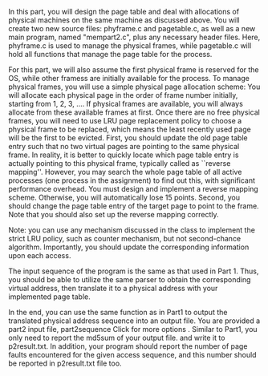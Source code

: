 In this part, you will design the page table and deal with allocations of physical machines on the same machine as discussed above. You will create two new source files: phyframe.c and pagetable.c, as well as a new main program, named "mempart2.c", plus any necessary header files. Here, phyframe.c is used to manage the physical frames, while pagetable.c will hold all functions that manage the page table for the process.

For this part, we will also assume the first physical frame is reserved for the OS, while other framess are initially available for the process. To manage physical frames, you will use a simple physical page allocation scheme: You will allocate each physical page in the order of frame number initially, starting from 1, 2, 3, .... If physical frames are available, you will always allocate from these available frames at first. Once there are no free physical frames, you will need to use LRU page replacement policy to choose a physical frame to be replaced, which means the least recently used page will be the first to be evicted.
First, you should update the old page table entry such that no two virtual pages are pointing to the same physical frame. In reality, it is better to quickly locate which page table entry is actually pointing to this physical frame, typically called as ``reverse mapping''. However, you may search the whole page table of all active processes (one process in the assignment) to find out this, with significant performance overhead.   You must design and implement a reverse mapping scheme. Otherwise, you will automatically lose 15 points.
Second, you should change the page table entry of the target page to point to the frame. Note that you should also set up the reverse mapping correctly.

Note: you can use any mechanism discussed in the class to implement the strict LRU policy, such as counter mechanism, but not second-chance algorithm. Importantly, you should update the corresponding information upon each access.

The input sequence of the program is the same as that used in Part 1. Thus, you should be able to utilize the same parser to obtain the corresponding virtual address, then translate it to a physical address with your implemented page table.

In the end, you can use the same function as in Part1 to output the translated physical address sequence into an output file. You are provided a part2 input file,    part2sequence    Click for more options . Similar to Part1, you only need to report the md5sum of your output file. and write it to p2result.txt. In addition, your program should report the number of page faults encountered for the given access sequence, and this number should be reported in p2result.txt file too.
